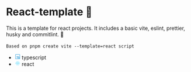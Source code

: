 # React-template 🌠
This is a template for react projects. It includes a basic vite, eslint, prettier, husky and commitlint. 🎇

`Based on pnpm create vite --template=react script`

- <img style="width:15px;height:15px;" src="./public/logos/ts.svg" /> typescript
- <img style="width:15px;height:15px;" src="./public/logos/react.svg" /> react
